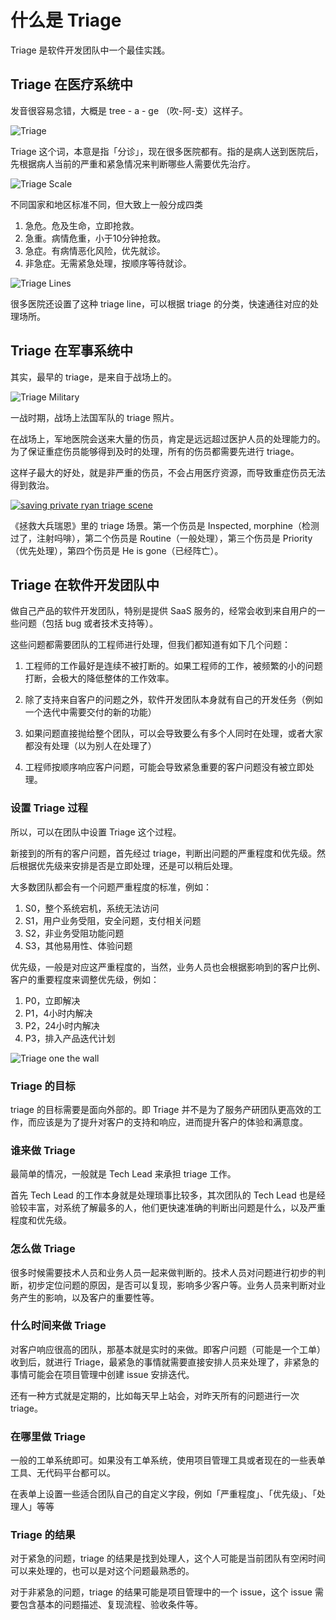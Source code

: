 # 什么是 Triage

Triage 是软件开发团队中一个最佳实践。

## Triage 在医疗系统中

发音很容易念错，大概是 tree - a - ge （吹-阿-支）这样子。

![Triage](images/20220608/triage-sign.jpeg)

Triage 这个词，本意是指「分诊」，现在很多医院都有。指的是病人送到医院后，先根据病人当前的严重和紧急情况来判断哪些人需要优先治疗。

![Triage Scale](images/20220608/triage-scale.jpeg)

不同国家和地区标准不同，但大致上一般分成四类

1. 急危。危及生命，立即抢救。
2. 急重。病情危重，小于10分钟抢救。
3. 急症。有病情恶化风险，优先就诊。
4. 非急症。无需紧急处理，按顺序等待就诊。

![Triage Lines](images/20220608/triage-lines.jpeg)

很多医院还设置了这种 triage line，可以根据 triage 的分类，快速通往对应的处理场所。

## Triage 在军事系统中

其实，最早的 triage，是来自于战场上的。

![Triage Military](images/20220608/triage-military.jpeg)

一战时期，战场上法国军队的 triage 照片。

在战场上，军地医院会送来大量的伤员，肯定是远远超过医护人员的处理能力的。为了保证重症伤员能够得到及时的处理，所有的伤员都需要先进行 triage。

这样子最大的好处，就是非严重的伤员，不会占用医疗资源，而导致重症伤员无法得到救治。

[![saving private ryan triage scene](https://img.youtube.com/vi/9m7qptJ70m8/maxresdefault.jpg)](https://www.youtube.com/watch?v=9m7qptJ70m8)

《拯救大兵瑞恩》里的 triage 场景。第一个伤员是 Inspected, morphine（检测过了，注射吗啡），第二个伤员是 Routine（一般处理），第三个伤员是 Priority（优先处理），第四个伤员是 He is gone（已经阵亡）。

## Triage 在软件开发团队中

做自己产品的软件开发团队，特别是提供 SaaS 服务的，经常会收到来自用户的一些问题（包括 bug 或者技术支持等）。

这些问题都需要团队的工程师进行处理，但我们都知道有如下几个问题：

1. 工程师的工作最好是连续不被打断的。如果工程师的工作，被频繁的小的问题打断，会极大的降低整体的工作效率。

2. 除了支持来自客户的问题之外，软件开发团队本身就有自己的开发任务（例如一个迭代中需要交付的新的功能）

3. 如果问题直接抛给整个团队，可以会导致要么有多个人同时在处理，或者大家都没有处理（以为别人在处理了）

4. 工程师按顺序响应客户问题，可能会导致紧急重要的客户问题没有被立即处理。

### 设置 Triage 过程

所以，可以在团队中设置 Triage 这个过程。

新接到的所有的客户问题，首先经过 triage，判断出问题的严重程度和优先级。然后根据优先级来安排是否是立即处理，还是可以稍后处理。

大多数团队都会有一个问题严重程度的标准，例如：

1. S0，整个系统宕机，系统无法访问
2. S1，用户业务受阻，安全问题，支付相关问题
3. S2，非业务受阻功能问题
4. S3，其他易用性、体验问题

优先级，一般是对应这严重程度的，当然，业务人员也会根据影响到的客户比例、客户的重要程度来调整优先级，例如：

1. P0，立即解决
2. P1，4小时内解决
3. P2，24小时内解决
4. P3，排入产品迭代计划

![Triage one the wall](images/20220608/triage-on-the-wall.jpeg)

### Triage 的目标

triage 的目标需要是面向外部的。即 Triage 并不是为了服务产研团队更高效的工作，而应该是为了提升对客户的支持和响应，进而提升客户的体验和满意度。

### 谁来做 Triage

最简单的情况，一般就是 Tech Lead 来承担 triage 工作。

首先 Tech Lead 的工作本身就是处理琐事比较多，其次团队的 Tech Lead 也是经验较丰富，对系统了解最多的人，他们更快速准确的判断出问题是什么，以及严重程度和优先级。

### 怎么做 Triage

很多时候需要技术人员和业务人员一起来做判断的。技术人员对问题进行初步的判断，初步定位问题的原因，是否可以复现，影响多少客户等。业务人员来判断对业务产生的影响，以及客户的重要性等。

### 什么时间来做 Triage

对客户响应很高的团队，那基本就是实时的来做。即客户问题（可能是一个工单）收到后，就进行 Triage，最紧急的事情就需要直接安排人员来处理了，非紧急的事情可能会在项目管理中创建 issue 安排迭代。

还有一种方式就是定期的，比如每天早上站会，对昨天所有的问题进行一次 triage。

### 在哪里做 Triage

一般的工单系统即可。如果没有工单系统，使用项目管理工具或者现在的一些表单工具、无代码平台都可以。

在表单上设置一些适合团队自己的自定义字段，例如「严重程度」、「优先级」、「处理人」等等

### Triage 的结果

对于紧急的问题，triage 的结果是找到处理人，这个人可能是当前团队有空闲时间可以来处理的，也可以是对这个问题最熟悉的。

对于非紧急的问题，triage 的结果可能是项目管理中的一个 issue，这个 issue 需要包含基本的问题描述、复现流程、验收条件等。


